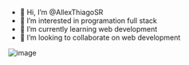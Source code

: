 - 👋 Hi, I’m @AllexThiagoSR
- 👀 I’m interested in programation full stack
- 🌱 I’m currently learning web development
- 💞️ I’m looking to collaborate on web development

![image](https://img.shields.io/badge/Gmail-D14836?style=for-the-badge&logo=gmail&logoColor=white)
<!---
AllexThiagoSR/AllexThiagoSR is a ✨ special ✨ repository because its `README.md` (this file) appears on your GitHub profile.
You can click the Preview link to take a look at your changes.
--->
